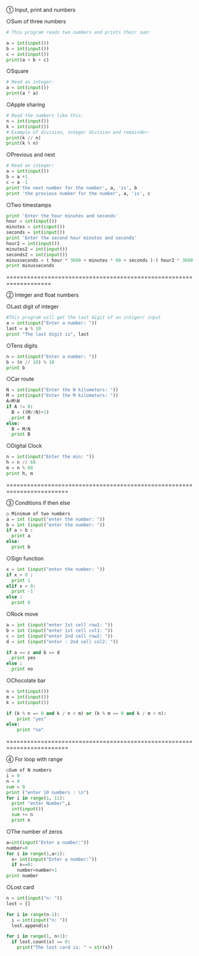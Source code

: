 ① Input, print and numbers

○Sum of three numbers
```.py
# This program reads two numbers and prints their sum:

a = int(input())
b = int(input())
c = int(input())
print(a + b + c)
```

○Square
```.py
# Read an integer:
a = int(input())
print(a * a)
```

○Apple sharing
```.py 
# Read the numbers like this:
n = int(input())
k = int(input())
# Example of division, integer division and remainder:
print(k // n)
print(k % n)
```

○Previous and next
```.py
# Read an integer:
a = int(input())
b = a +1 
c = a -1
print'the next number for the number', a, 'is', b
print 'the previous number for the number', a, 'is', c 
```

○Two timestamps
```.py
print 'Enter the hour minutes and seconds'
hour = int(input())
minutes = int(input())
seconds = int(input())
print 'Enter the second hour minutes and seconds'
hour2 = int(input())
minutes2 = int(input())
seconds2 = int(input())
minusseconds = ( hour * 3600 + minutes * 60 + seconds )-( hour2 * 3600 + minutes2 * 60 + seconds2)
print minusseconds
```

===================================================================

② Integer and float numbers

○Last digit of integer
```.py
#This program will get the last digit of an intiger/ input 
a = int(input("Enter a number: "))
last = a % 10
print "The last digit is", last
```

○Tens digits
```.py
n = int(input("Enter a number: "))
b = (n // 10) % 10
print b
```

○Car route
```.py
N = int(input("Enter the N kilometers: "))
M = int(input("Enter the M kilometers: ")) 
A=M%N
if A != 0:
  B = ((M//N)+1)
  print B
else:
  B = M/N
  print B 
```
○Digital Clock
```.py
n = int(input("Enter the min: "))
h = n // 60
m = n % 60
print h, m 
```
========================================================================

③ Conditions if then else
```.py
○ Minimum of two numbers
a = int (input("enter the number: "))
b = int (input("enter the number: "))
if a > b :
  print a
else:
  print b
```  
○Sign function
```.py
x = int (input("enter the number: "))
if x > 0 :
  print 1
elif x < 0: 
  print -1
else : 
  print 0
```  
○Rock move
```.py
a = int (input("enter 1st cell row1: "))
b = int (input("enter 1st cell col1: "))
c = int (input("enter 2nd cell row2: "))
d = int (input("enter : 2nd cell col2: "))

if a == c and b == d 
  print yes 
else : 
  print no 
```  
○Chocolate bar
```.py
n = int(input())
m = int(input())
k = int(input())

if (k % n == 0 and k / n < m) or (k % m == 0 and k / m < n):
    print "yes" 
else:
    print "no"
```

========================================================================

④ For loop with range
```.py
○Sum of N numbers
i = 0
n = 0 
sum = 0
print ("enter 10 numbers : \n")
for i in range(1, 11):
  print "enter Number",i 
  int(input())
  sum += n
  print n 
```
○The number of zeros
```.py
a=int(input("Enter a number:"))
number=0
for i in range(1,a+1):
  x= int(input("Enter a number:"))
  if x==0:
    number=number+1
print number
```
○Lost card
```.py
n = int(input("n: "))
lost = []

for i in range(n-1):
  i = int(input("n: "))
  lost.append(x)

for i in range(1, n+1):
  if lost.count(x) == 0:
    print("The lost card is: " + str(x))
```
